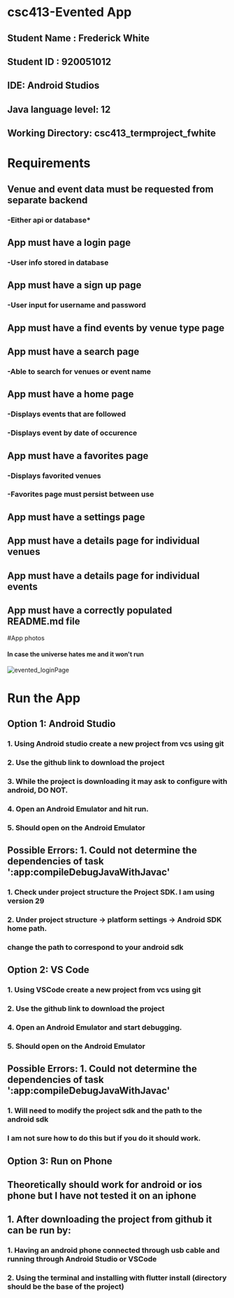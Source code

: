 # csc413-Evented App

## Student Name  : Frederick White
## Student ID    : 920051012


## IDE: Android Studios
## Java language level: 12

## Working Directory: csc413_termproject_fwhite

# Requirements
## Venue and event data must be requested from separate backend
### -Either api or database*
## App must have a login page
### -User info stored in database
## App must have a sign up page
### -User input for username and password
## App must have a find events by venue type page
## App must have a search page
### -Able to search for venues or event name
## App must have a home page
### -Displays events that are followed
### -Displays event by date of occurence
## App must have a favorites page
### -Displays favorited venues
### -Favorites page must persist between use
## App must have a settings page
## App must have a details page for individual venues
## App must have a details page for individual events
## App must have a correctly populated README.md file

#App photos
#### In case the universe hates me and it won't run
![evented_loginPage](https://user-images.githubusercontent.com/27833223/80270956-7fb1b300-8671-11ea-8403-5cc4d6840a64.PNG)


# Run the App 

## Option 1: Android Studio

### 1. Using Android studio create a new project from vcs using git
### 2. Use the github link to download the project
### 3. While the project is downloading it may ask to configure with android, DO NOT. 
### 4. Open an Android Emulator and hit run. 
### 5. Should open on the Android Emulator

## Possible Errors: 1. Could not determine the dependencies of task ':app:compileDebugJavaWithJavac'
### 1. Check under project structure the Project SDK. I am using version 29
### 2. Under project structure -> platform settings -> Android SDK home path. 
### change the path to correspond to your android sdk 


## Option 2: VS Code

### 1. Using VSCode create a new project from vcs using git
### 2. Use the github link to download the project
### 4. Open an Android Emulator and start debugging. 
### 5. Should open on the Android Emulator

## Possible Errors: 1. Could not determine the dependencies of task ':app:compileDebugJavaWithJavac'
### 1. Will need to modify the project sdk and the path to the android sdk
### I am not sure how to do this but if you do it should work. 

## Option 3: Run on Phone
## Theoretically should work for android or ios phone but I have not tested it on an iphone
## 1. After downloading the project from github it can be run by: 
### 1. Having an android phone connected through usb cable and running through Android Studio or VSCode
### 2. Using the terminal and installing with flutter install (directory should be the base of the project)

